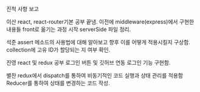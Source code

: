 진척 사항 보고

이산
react, react-router기본 공부 끝냄. 이전에 middleware(express)에서 구현한 내용들 front로 옮기는 과정 시작
serverSide 파일 정리.

석준
assert 메소드의 사용법에 대해 알아보고 향후 이를 어떻게 적용시킬지 구상함. 
collection에 고유 ID가 할당되는 지 여부 확인. 

진영
react 및 redux 공부
로그인 버튼 및 깃허브 연동 로그인 기능 구현함.

별찬
redux에서 dispatch를 통하여 비동기적인 코드 실행과 상태 관리를 적용함
Reducer를 통하여 상태를 변경하는 코드 작성.
